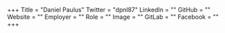 +++
Title = "Daniel Paulus"
Twitter = "dpnl87"
LinkedIn = ""
GitHub = ""
Website = ""
Employer = ""
Role = ""
Image = ""
GitLab = ""
Facebook = ""
+++
